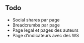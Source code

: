 ## Todo

* Social shares par page
* Breadcrumbs par page
* Page legal et pages des auteurs
* Page d'indicateurs avec des WS
